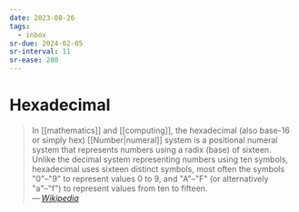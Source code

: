 ```yaml
---
date: 2023-08-26
tags:
  - inbox
sr-due: 2024-02-05
sr-interval: 11
sr-ease: 280
---
```


# Hexadecimal

> In [[mathematics]] and [[computing]], the hexadecimal
> (also base-16 or simply hex) [[Number|numeral]] system is a positional numeral
> system that represents numbers using a radix (base) of sixteen. Unlike the
> decimal system representing numbers using ten symbols, hexadecimal uses
> sixteen distinct symbols, most often the symbols "0"–"9" to represent values 0
> to 9, and "A"–"F" (or alternatively "a"–"f") to represent values from ten to
> fifteen.\
> — <cite>[Wikipedia](https://en.wikipedia.org/wiki/Hexadecimal)</cite>
